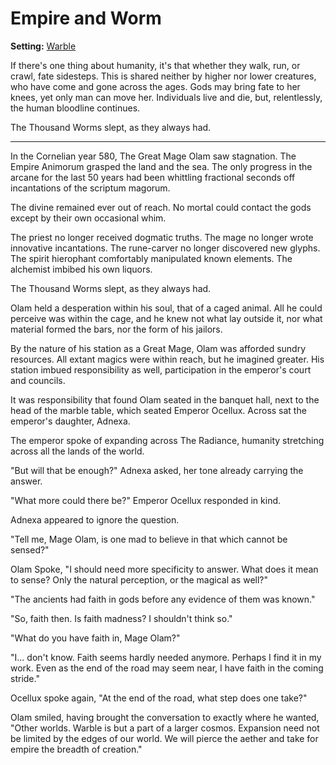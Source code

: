# Empire and Worm

<meta property="og:description" content="If there's one thing about humanity, it's that whether they walk, run, or crawl, fate sidesteps.">

**Setting:** [Warble](../cosmology/conduits/warble/introduction.md)

If there's one thing about humanity, it's that whether they walk, run, or crawl, fate sidesteps. This is shared neither by higher nor lower creatures, who have come and gone across the ages. Gods may bring fate to her knees, yet only man can move her. Individuals live and die, but, relentlessly, the human bloodline continues.

The Thousand Worms slept, as they always had.

---

In the Cornelian year 580, The Great Mage Olam saw stagnation. The Empire Animorum grasped the land and the sea. The only progress in the arcane for the last 50 years had been whittling fractional seconds off incantations of the scriptum magorum.

The divine remained ever out of reach. No mortal could contact the gods except by their own occasional whim.

The priest no longer received dogmatic truths. The mage no longer wrote innovative incantations. The rune-carver no longer discovered new glyphs. The spirit hierophant comfortably manipulated known elements. The alchemist imbibed his own liquors.

The Thousand Worms slept, as they always had.

Olam held a desperation within his soul, that of a caged animal. All he could perceive was within the cage, and he knew not what lay outside it, nor what material formed the bars, nor the form of his jailors.

By the nature of his station as a Great Mage, Olam was afforded sundry resources. All extant magics were within reach, but he imagined greater. His station imbued responsibility as well, participation in the emperor's court and councils.

It was responsibility that found Olam seated in the banquet hall, next to the head of the marble table, which seated Emperor Ocellux. Across sat the emperor's daughter, Adnexa.

The emperor spoke of expanding across The Radiance, humanity stretching across all the lands of the world.

"But will that be enough?" Adnexa asked, her tone already carrying the answer.

"What more could there be?" Emperor Ocellux responded in kind.

Adnexa appeared to ignore the question.

"Tell me, Mage Olam, is one mad to believe in that which cannot be sensed?"

Olam Spoke, "I should need more specificity to answer. What does it mean to sense? Only the natural perception, or the magical as well?"

"The ancients had faith in gods before any evidence of them was known."

"So, faith then. Is faith madness? I shouldn't think so."

"What do you have faith in, Mage Olam?"

"I... don't know. Faith seems hardly needed anymore. Perhaps I find it in my work. Even as the end of the road may seem near, I have faith in the coming stride."

Ocellux spoke again, "At the end of the road, what step does one take?"

Olam smiled, having brought the conversation to exactly where he wanted, "Other worlds. Warble is but a part of a larger cosmos. Expansion need not be limited by the edges of our world. We will pierce the aether and take for empire the breadth of creation."